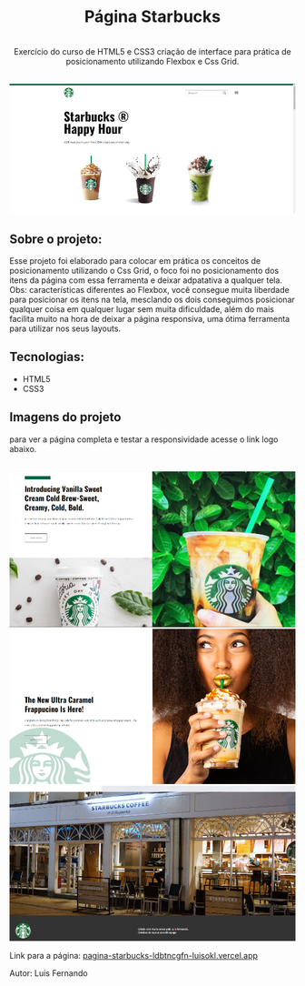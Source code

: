  <div align="center">
 <h1>Página Starbucks</h1>
 </div><br>
 
<div align="center">
Exercício do curso de HTML5 e CSS3 criação de interface para prática de posicionamento utilizando Flexbox e Css Grid.
</div><br>


![Home](https://github.com/Luisokl/Pagina-starbucks/blob/master/estampas/tela%20inicial.png)

<h2>Sobre o projeto:</h2>
<p>Esse projeto foi elaborado para colocar em prática os conceitos de posicionamento utilizando o Css Grid, o foco foi no posicionamento dos itens da página com essa ferramenta e deixar adpatativa a qualquer tela. Obs: características diferentes ao Flexbox, você consegue muita liberdade para posicionar os itens na tela, mesclando os dois conseguimos posicionar qualquer coisa em qualquer lugar sem muita dificuldade, além do mais facilita muito na hora de deixar a página responsiva, uma ótima ferramenta para utilizar nos seus layouts. </p>

<h2>Tecnologias:</h2>

 - HTML5
 - CSS3
 
 <h2>Imagens do projeto</h2>
 para ver a página completa e testar a responsividade acesse o link logo abaixo.<br><br>
 
 ![tela](https://github.com/Luisokl/Pagina-starbucks/blob/master/estampas/tela2.png)
 ![tela](https://github.com/Luisokl/Pagina-starbucks/blob/master/estampas/tela3.png)
 ![tela](https://github.com/Luisokl/Pagina-starbucks/blob/master/estampas/tela4.png)
 

Link para a página: [ pagina-starbucks-ldbtncgfn-luisokl.vercel.app](https://pagina-starbucks.vercel.app/)
 
 Autor: Luis Fernando
